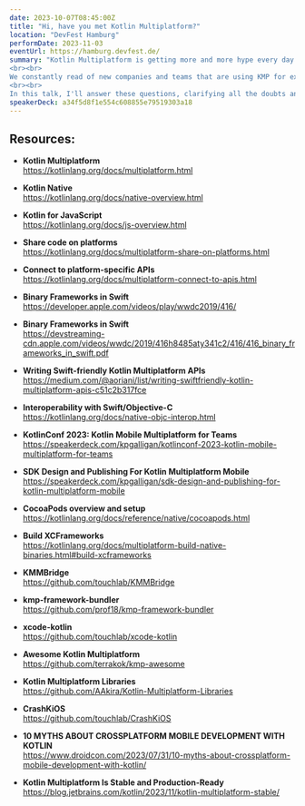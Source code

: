 ```yaml
---
date: 2023-10-07T08:45:00Z
title: "Hi, have you met Kotlin Multiplatform?"
location: "DevFest Hamburg"
performDate: 2023-11-03
eventUrl: https://hamburg.devfest.de/
summary: "Kotlin Multiplatform is getting more and more hype every day. It started as an experimental technology, then alpha, beta and now it's on the path of becoming stable. 
<br><br>
We constantly read of new companies and teams that are using KMP for experiments and production projects alike. And we're left wondering: why pick KMP over any other cross-platform solution? How to approach it? And, most importantly, is it possible to start using it in existing projects?
<br><br>
In this talk, I'll answer these questions, clarifying all the doubts and making you ready to use and love Kotlin Multiplatform."
speakerDeck: a34f5d8f1e554c608855e79519303a18
---
```


## Resources: 

- **Kotlin Multiplatform**\
    https://kotlinlang.org/docs/multiplatform.html

- **Kotlin Native**\
    https://kotlinlang.org/docs/native-overview.html

- **Kotlin for JavaScript**\
    https://kotlinlang.org/docs/js-overview.html

- **Share code on platforms**\
    https://kotlinlang.org/docs/multiplatform-share-on-platforms.html

- **Connect to platform-specific APIs**\
    https://kotlinlang.org/docs/multiplatform-connect-to-apis.html

- **Binary Frameworks in Swift**\
    https://developer.apple.com/videos/play/wwdc2019/416/

- **Binary Frameworks in Swift**\
    https://devstreaming-cdn.apple.com/videos/wwdc/2019/416h8485aty341c2/416/416_binary_frameworks_in_swift.pdf

- **Writing Swift-friendly Kotlin Multiplatform APIs**\
    https://medium.com/@aoriani/list/writing-swiftfriendly-kotlin-multiplatform-apis-c51c2b317fce

- **Interoperability with Swift/Objective-C**\
    https://kotlinlang.org/docs/native-objc-interop.html

- **KotlinConf 2023: Kotlin Mobile Multiplatform for Teams**\
    https://speakerdeck.com/kpgalligan/kotlinconf-2023-kotlin-mobile-multiplatform-for-teams

- **SDK Design and Publishing For Kotlin Multiplatform Mobile**\
    https://speakerdeck.com/kpgalligan/sdk-design-and-publishing-for-kotlin-multiplatform-mobile

- **CocoaPods overview and setup**\
   https://kotlinlang.org/docs/reference/native/cocoapods.html

- **Build XCFrameworks**\
    https://kotlinlang.org/docs/multiplatform-build-native-binaries.html#build-xcframeworks

- **KMMBridge**\
    https://github.com/touchlab/KMMBridge

- **kmp-framework-bundler**\
    https://github.com/prof18/kmp-framework-bundler

- **xcode-kotlin**\
    https://github.com/touchlab/xcode-kotlin

- **Awesome Kotlin Multiplatform**\
    https://github.com/terrakok/kmp-awesome

- **Kotlin Multiplatform Libraries**\
    https://github.com/AAkira/Kotlin-Multiplatform-Libraries

- **CrashKiOS**\
    https://github.com/touchlab/CrashKiOS

- **10 MYTHS ABOUT CROSSPLATFORM MOBILE DEVELOPMENT WITH KOTLIN**\
    https://www.droidcon.com/2023/07/31/10-myths-about-crossplatform-mobile-development-with-kotlin/

- **Kotlin Multiplatform Is Stable and Production-Ready**\
    https://blog.jetbrains.com/kotlin/2023/11/kotlin-multiplatform-stable/
